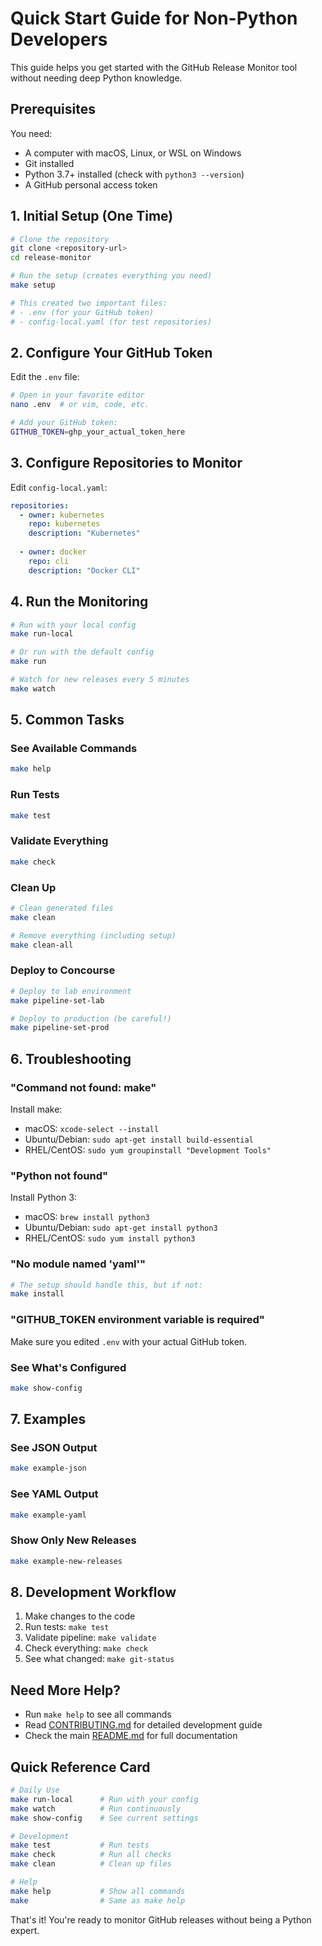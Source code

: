 # Quick Start Guide for Non-Python Developers

This guide helps you get started with the GitHub Release Monitor tool without needing deep Python knowledge.

## Prerequisites

You need:

- A computer with macOS, Linux, or WSL on Windows
- Git installed
- Python 3.7+ installed (check with `python3 --version`)
- A GitHub personal access token

## 1. Initial Setup (One Time)

```bash
# Clone the repository
git clone <repository-url>
cd release-monitor

# Run the setup (creates everything you need)
make setup

# This created two important files:
# - .env (for your GitHub token)
# - config-local.yaml (for test repositories)
```

## 2. Configure Your GitHub Token

Edit the `.env` file:

```bash
# Open in your favorite editor
nano .env  # or vim, code, etc.

# Add your GitHub token:
GITHUB_TOKEN=ghp_your_actual_token_here
```

## 3. Configure Repositories to Monitor

Edit `config-local.yaml`:

```yaml
repositories:
  - owner: kubernetes
    repo: kubernetes
    description: "Kubernetes"
  
  - owner: docker
    repo: cli
    description: "Docker CLI"
```

## 4. Run the Monitoring

```bash
# Run with your local config
make run-local

# Or run with the default config
make run

# Watch for new releases every 5 minutes
make watch
```

## 5. Common Tasks

### See Available Commands

```bash
make help
```

### Run Tests

```bash
make test
```

### Validate Everything

```bash
make check
```

### Clean Up

```bash
# Clean generated files
make clean

# Remove everything (including setup)
make clean-all
```

### Deploy to Concourse

```bash
# Deploy to lab environment
make pipeline-set-lab

# Deploy to production (be careful!)
make pipeline-set-prod
```

## 6. Troubleshooting

### "Command not found: make"

Install make:

- macOS: `xcode-select --install`
- Ubuntu/Debian: `sudo apt-get install build-essential`
- RHEL/CentOS: `sudo yum groupinstall "Development Tools"`

### "Python not found"

Install Python 3:

- macOS: `brew install python3`
- Ubuntu/Debian: `sudo apt-get install python3`
- RHEL/CentOS: `sudo yum install python3`

### "No module named 'yaml'"

```bash
# The setup should handle this, but if not:
make install
```

### "GITHUB_TOKEN environment variable is required"

Make sure you edited `.env` with your actual GitHub token.

### See What's Configured

```bash
make show-config
```

## 7. Examples

### See JSON Output

```bash
make example-json
```

### See YAML Output

```bash
make example-yaml
```

### Show Only New Releases

```bash
make example-new-releases
```

## 8. Development Workflow

1. Make changes to the code
2. Run tests: `make test`
3. Validate pipeline: `make validate`
4. Check everything: `make check`
5. See what changed: `make git-status`

## Need More Help?

- Run `make help` to see all commands
- Read [CONTRIBUTING.md](CONTRIBUTING.md) for detailed development guide
- Check the main [README.md](README.md) for full documentation

## Quick Reference Card

```bash
# Daily Use
make run-local      # Run with your config
make watch          # Run continuously
make show-config    # See current settings

# Development
make test           # Run tests
make check          # Run all checks
make clean          # Clean up files

# Help
make help           # Show all commands
make                # Same as make help
```

That's it! You're ready to monitor GitHub releases without being a Python expert.
